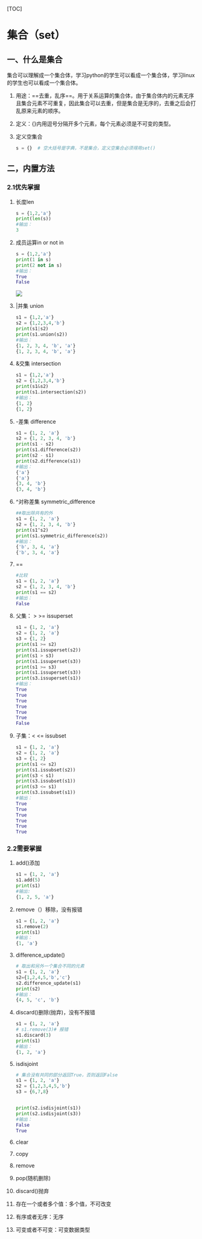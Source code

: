 

[TOC]

# 集合（set）

## 一、什么是集合

集合可以理解成一个集合体，学习python的学生可以看成一个集合体，学习linux的学生也可以看成一个集合体。

1. 用途：==去重，乱序==。用于关系运算的集合体，由于集合体内的元素无序且集合元素不可重复，因此集合可以去重，但是集合是无序的，去重之后会打乱原来元素的顺序。

2. 定义：{}内用逗号分隔开多个元素，每个元素必须是不可变的类型。

3. 定义空集合

   ```python
   s = {}  # 空大括号是字典，不是集合，定义空集合必须得用set()
   ```

   

## 二，内置方法

   ### 2.1优先掌握

   1. 长度len

      ```python
      s = {1,2,'a'}
      print(len(s))
      #输出：
      3
      ```

   2. 成员运算in or not in

      ```python
      s = {1,2,'a'}
      print(1 in s)
      print(2 not in s)
      #输出：
      True
      False
      ```

      ![](https://img2018.cnblogs.com/blog/1739658/201907/1739658-20190728122359384-1766128333.jpg)

   3. |并集 union

      ```python
      s1 = {1,2,'a'}
      s2 = {1,2,3,4,'b'}
      print(s1|s2)
      print(s1.union(s2))
      #输出：
      {1, 2, 3, 4, 'b', 'a'}
      {1, 2, 3, 4, 'b', 'a'}
      
      ```

   4. &交集  intersection

      ```python
      s1 = {1,2,'a'}
      s2 = {1,2,3,4,'b'}
      print(s1&s2)
      print(s1.intersection(s2))
      #输出：
      {1, 2}
      {1, 2}
      ```

   5. -差集 difference

      ```python
      s1 = {1, 2, 'a'}
      s2 = {1, 2, 3, 4, 'b'}
      print(s1 - s2)
      print(s1.difference(s2))
      print(s2 - s1)
      print(s2.difference(s1))
      #输出：
      {'a'}
      {'a'}
      {3, 4, 'b'}
      {3, 4, 'b'}
      ```

   6. ^对称差集 symmetric_difference

      ```python
      ##取出除共有的外
      s1 = {1, 2, 'a'}
      s2 = {1, 2, 3, 4, 'b'}
      print(s1^s2)
      print(s1.symmetric_difference(s2))
      #输出：
      {'b', 3, 4, 'a'}
      {'b', 3, 4, 'a'}
      
      ```

   7. ==

      ```python
      #比较
      s1 = {1, 2, 'a'}
      s2 = {1, 2, 3, 4, 'b'}
      print(s1 == s2)
      #输出：
      False
      ```

   8. 父集： >  >=   issuperset

      ```python
      s1 = {1, 2, 'a'}
      s2 = {1, 2, 'a'}
      s3 = {1, 2}
      print(s1 >= s2)
      print(s1.issuperset(s2))
      print(s1 > s3)
      print(s1.issuperset(s3))
      print(s1 >= s3)
      print(s1.issuperset(s3))
      print(s3.issuperset(s1))
      #输出：
      True
      True
      True
      True
      True
      True
      False
      ```

   9. 子集：<  <=   issubset

      ```python
      s1 = {1, 2, 'a'}
      s2 = {1, 2, 'a'}
      s3 = {1, 2}
      print(s1 <= s2)
      print(s1.issubset(s2))
      print(s3 < s1)
      print(s3.issubset(s1))
      print(s3 <= s1)
      print(s3.issubset(s1))
      #输出：
      True
      True
      True
      True
      True
      True
      ```



### 2.2需要掌握

1. add()添加

   ```python
   s1 = {1, 2, 'a'}
   s1.add(5)
   print(s1)
   #输出:
   {1, 2, 5, 'a'}
   
   ```

2. remove（）移除，没有报错

   ```python
   s1 = {1, 2, 'a'}
   s1.remove(2)
   print(s1)
   #输出：
   {1, 'a'}
   
   ```

3. difference_update()

   ```python
   # 取出和另外一个集合不同的元素
   s1 = {1, 2, 'a'}
   s2={1,2,4,5,'b','c'}
   s2.difference_update(s1)
   print(s2)
   #输出：
   {4, 5, 'c', 'b'}
   ```

4. discard()删除(抛弃)，没有不报错

   ```python
   s1 = {1, 2, 'a'}
   # s1.remove(3)# 报错
   s1.discard(3)
   print(s1)
   #输出：
   {1, 2, 'a'}
   
   ```

5. isdisjoint

   ```python
   # 集合没有共同的部分返回True，否则返回False
   s1 = {1, 2, 'a'}
   s2 = {1,2,3,4,5,'b'}
   s3 = {6,7,8}
   
   
   print(s2.isdisjoint(s1))
   print(s2.isdisjoint(s3))
   #输出：
   False
   True
   ```

6. clear

7. copy

8. remove

9. pop(随机删除)

10. discard()抛弃

11. 存在一个或者多个值：多个值，不可改变

12. 有序或者无序：无序

13. 可变或者不可变：可变数据类型

